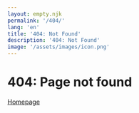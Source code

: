 ```yaml
---
layout: empty.njk
permalink: '/404/'
lang: 'en'
title: '404: Not Found'
description: '404: Not Found'
image: '/assets/images/icon.png'
---
```


# 404: Page not found

[Homepage](/)
